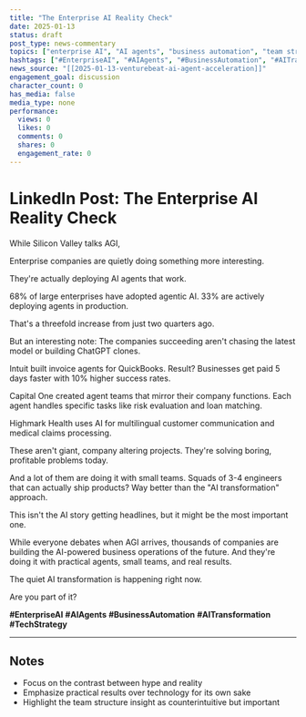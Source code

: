 ```yaml
---
title: "The Enterprise AI Reality Check"
date: 2025-01-13
status: draft
post_type: news-commentary
topics: ["enterprise AI", "AI agents", "business automation", "team structure", "practical AI"]
hashtags: ["#EnterpriseAI", "#AIAgents", "#BusinessAutomation", "#AITransformation", "#TechStrategy"]
news_source: "[[2025-01-13-venturebeat-ai-agent-acceleration]]"
engagement_goal: discussion
character_count: 0
has_media: false
media_type: none
performance:
  views: 0
  likes: 0
  comments: 0
  shares: 0
  engagement_rate: 0
---
```


# LinkedIn Post: The Enterprise AI Reality Check

While Silicon Valley talks AGI,

Enterprise companies are quietly doing something more interesting.

They're actually deploying AI agents that work.
  
68% of large enterprises have adopted agentic AI.
33% are actively deploying agents in production.

That's a threefold increase from just two quarters ago.

But an interesting note: The companies succeeding aren't chasing the latest model or building ChatGPT clones.

Intuit built invoice agents for QuickBooks. Result? Businesses get paid 5 days faster with 10% higher success rates.

Capital One created agent teams that mirror their company functions. Each agent handles specific tasks like risk evaluation and loan matching.

Highmark Health uses AI for multilingual customer communication and medical claims processing.

These aren't giant, company altering projects. They're solving boring, profitable problems today.

And a lot of them are doing it with small teams. Squads of 3-4 engineers that can actually ship products? Way better than the "AI transformation" approach.

This isn't the AI story getting headlines, but it might be the most important one.

While everyone debates when AGI arrives, thousands of companies are building the AI-powered business operations of the future. And they're doing it with practical agents, small teams, and real results.

The quiet AI transformation is happening right now.

Are you part of it?

**#EnterpriseAI** **#AIAgents** **#BusinessAutomation** **#AITransformation** **#TechStrategy**

---

## Notes
- Focus on the contrast between hype and reality
- Emphasize practical results over technology for its own sake
- Highlight the team structure insight as counterintuitive but important